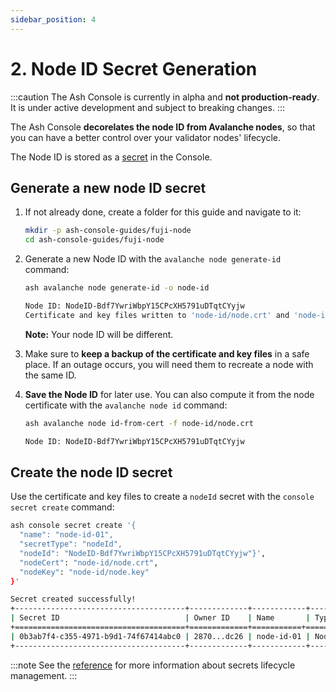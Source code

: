 ```yaml
---
sidebar_position: 4
---
```


# 2. Node ID Secret Generation

:::caution
The Ash Console is currently in alpha and **not production-ready**. It is under active development and subject to breaking changes.
:::

The Ash Console **decorelates the node ID from Avalanche nodes**, so that you can have a better control over your validator nodes' lifecycle.

The Node ID is stored as a [secret](/docs/console/glossary#secret) in the Console.

## Generate a new node ID secret

1. If not already done, create a folder for this guide and navigate to it:

   ```bash
   mkdir -p ash-console-guides/fuji-node
   cd ash-console-guides/fuji-node
   ```

2. Generate a new Node ID with the `avalanche node generate-id` command:

   ```bash title="Command"
   ash avalanche node generate-id -o node-id
   ```

   ```bash title="Output"
   Node ID: NodeID-Bdf7YwriWbpY15CPcXH5791uDTqtCYyjw
   Certificate and key files written to 'node-id/node.crt' and 'node-id/node.key'
   ```

   **Note:** Your node ID will be different.

3. Make sure to **keep a backup of the certificate and key files** in a safe place. If an outage occurs, you will need them to recreate a node with the same ID.
4. **Save the Node ID** for later use. You can also compute it from the node certificate with the `avalanche node id` command:

   ```bash title="Command"
   ash avalanche node id-from-cert -f node-id/node.crt
   ```

   ```bash title="Output"
   Node ID: NodeID-Bdf7YwriWbpY15CPcXH5791uDTqtCYyjw
   ```

## Create the node ID secret

Use the certificate and key files to create a `nodeId` secret with the `console secret create` command:

```bash title="Command"
ash console secret create '{
  "name": "node-id-01",
  "secretType": "nodeId",
  "nodeId": "NodeID-Bdf7YwriWbpY15CPcXH5791uDTqtCYyjw"}',
  "nodeCert": "node-id/node.crt",
  "nodeKey": "node-id/node.key"
}'
```

```bash title="Output"
Secret created successfully!
+--------------------------------------+-------------+------------+---------+------------------+---------+
| Secret ID                            | Owner ID    | Name       | Type    | Created at       | Used by |
+======================================+=============+===========+=========+==================+=========+
| 0b3ab7f4-c355-4971-b9d1-74f67414abc0 | 2870...dc26 | node-id-01 | NodeId  | 2023-11-12T10:35 | 0       |
+--------------------------------------+-------------+------------+---------+------------------+---------+
```

:::note
See the [reference](/docs/console/reference/secret-management) for more information about secrets lifecycle management.
:::
